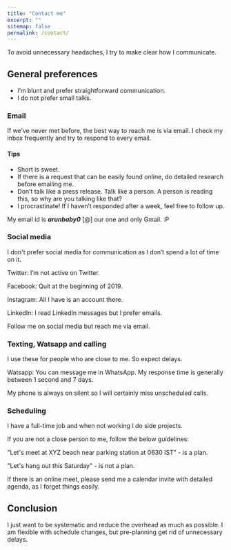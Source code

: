 ```yaml
---
title: "Contact me"
excerpt: ""
sitemap: false
permalink: /contact/
---
```



To avoid unnecessary headaches, I try to make clear how I communicate.

## General preferences
* I’m blunt and prefer straightforward communication.
* I do not prefer small talks.

### Email
If we’ve never met before, the best way to reach me is via email. I check my inbox frequently and try to respond to every email.

#### Tips
* Short is sweet.
* If there is a request that can be easily found online, do detailed research before emailing me.
* Don’t talk like a press release. Talk like a person. A person is reading this, so why are you talking like that?
* I procrastinate! If I haven’t responded after a week, feel free to follow up.

My email id is <em>**arunbaby0** </em> [@] our one and only Gmail. :P

### Social media
I don't prefer social media for communication as I don’t spend a lot of time on it. 

Twitter: I’m not active on Twitter.

Facebook: Quit at the beginning of 2019.

Instagram: All I have is an account there. 

LinkedIn: I read LinkedIn messages but I prefer emails.

Follow me on social media but reach me via email.

### Texting, Watsapp and calling

I use these for people who are close to me. So expect delays.

Watsapp: You can message me in WhatsApp. My response time is generally between 1 second and 7 days. 

My phone is always on silent so I will certainly miss unscheduled calls.

### Scheduling
I have a full-time job and when not working I do side projects.

If you are not a close person to me, follow the below guidelines:

"Let's meet at XYZ beach near parking station at 0630 IST" - is a plan. 

"Let's hang out this Saturday" - is not a plan.

If there is an online meet, please send me a calendar invite with detailed agenda, as I forget things easily.

## Conclusion
I just want to be systematic and reduce the overhead as much as possible. I am flexible with schedule changes, but pre-planning get rid of unnecessary delays.

